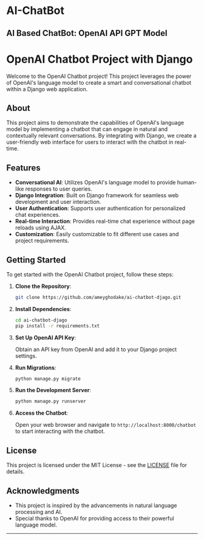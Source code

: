 # AI-ChatBot
AI Based ChatBot: OpenAI API GPT Model
---

# OpenAI Chatbot Project with Django

Welcome to the OpenAI Chatbot project! This project leverages the power of OpenAI's language model to create a smart and conversational chatbot within a Django web application.

## About

This project aims to demonstrate the capabilities of OpenAI's language model by implementing a chatbot that can engage in natural and contextually relevant conversations. By integrating with Django, we create a user-friendly web interface for users to interact with the chatbot in real-time.

## Features

- **Conversational AI**: Utilizes OpenAI's language model to provide human-like responses to user queries.
- **Django Integration**: Built on Django framework for seamless web development and user interaction.
- **User Authentication**: Supports user authentication for personalized chat experiences.
- **Real-time Interaction**: Provides real-time chat experience without page reloads using AJAX.
- **Customization**: Easily customizable to fit different use cases and project requirements.

## Getting Started

To get started with the OpenAI Chatbot project, follow these steps:

1. **Clone the Repository**:

    ```bash
    git clone https://github.com/ameyghodake/ai-chatbot-djago.git
    ```

2. **Install Dependencies**:

    ```bash
    cd ai-chatbot-djago
    pip install -r requirements.txt
    ```

3. **Set Up OpenAI API Key**:

    Obtain an API key from OpenAI and add it to your Django project settings.

4. **Run Migrations**:

    ```bash
    python manage.py migrate
    ```

5. **Run the Development Server**:

    ```bash
    python manage.py runserver
    ```

6. **Access the Chatbot**:

    Open your web browser and navigate to `http://localhost:8000/chatbot` to start interacting with the chatbot.


## License

This project is licensed under the MIT License - see the [LICENSE](LICENSE) file for details.

## Acknowledgments

- This project is inspired by the advancements in natural language processing and AI.
- Special thanks to OpenAI for providing access to their powerful language model.

---
